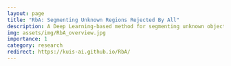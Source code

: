 ```yaml
---
layout: page
title: "RbA: Segmenting Unknown Regions Rejected By All"
description: A Deep Learning-based method for segmenting unknown objects on the road.
img: assets/img/RbA_overview.jpg
importance: 1
category: research
redirect: https://kuis-ai.github.io/RbA/
---
```



